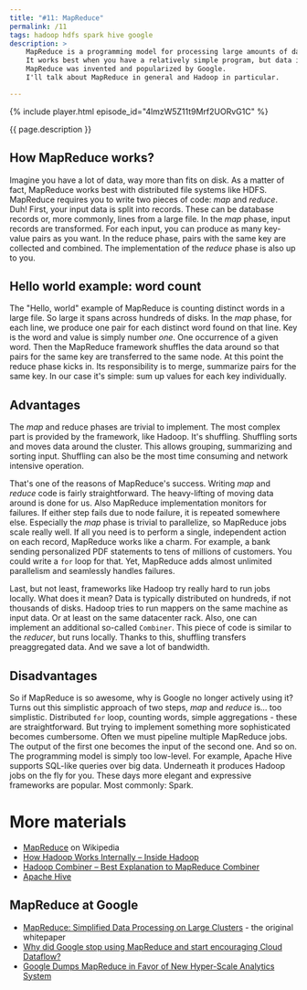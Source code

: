 ```yaml
---
title: "#11: MapReduce"
permalink: /11
tags: hadoop hdfs spark hive google
description: >
    MapReduce is a programming model for processing large amounts of data.
    It works best when you have a relatively simple program, but data is spread across thousands of servers.
    MapReduce was invented and popularized by Google.
    I'll talk about MapReduce in general and Hadoop in particular.

---
```


{% include player.html episode_id="4lmzW5Z11t9Mrf2UORvG1C" %}

{{ page.description }}

## How MapReduce works?

Imagine you have a lot of data, way more than fits on disk.
As a matter of fact, MapReduce works best with distributed file systems like HDFS.
MapReduce requires you to write two pieces of code: _map_ and _reduce_.
Duh!
First, your input data is split into records.
These can be database records or, more commonly, lines from a large file.
In the _map_ phase, input records are transformed.
For each input, you can produce as many key-value pairs as you want.
In the reduce phase, pairs with the same key are collected and combined.
The implementation of the _reduce_ phase is also up to you.

## Hello world example: word count

The "Hello, world" example of MapReduce is counting distinct words in a large file.
So large it spans across hundreds of disks.
In the _map_ phase, for each line, we produce one pair for each distinct word found on that line.
Key is the word and value is simply number _one_.
One occurrence of a given word.
Then the MapReduce framework shuffles the data around so that pairs for the same key are transferred to the same node.
At this point the reduce phase kicks in.
Its responsibility is to merge, summarize pairs for the same key.
In our case it's simple: sum up values for each key individually.

## Advantages

The _map_ and reduce phases are trivial to implement.
The most complex part is provided by the framework, like Hadoop.
It's shuffling.
Shuffling sorts and moves data around the cluster.
This allows grouping, summarizing and sorting input.
Shuffling can also be the most time consuming and network intensive operation.

That's one of the reasons of MapReduce's success.
Writing _map_ and _reduce_ code is fairly straightforward.
The heavy-lifting of moving data around is done for us.
Also MapReduce implementation monitors for failures.
If either step fails due to node failure, it is repeated somewhere else.
Especially the _map_ phase is trivial to parallelize, so MapReduce jobs scale really well.
If all you need is to perform a single, independent action on each record, MapReduce works like a charm.
For example, a bank sending personalized PDF statements to tens of millions of customers.
You could write a `for` loop for that.
Yet, MapReduce adds almost unlimited parallelism and seamlessly handles failures.

Last, but not least, frameworks like Hadoop try really hard to run jobs locally.
What does it mean?
Data is typically distributed on hundreds, if not thousands of disks.
Hadoop tries to run mappers on the same machine as input data.
Or at least on the 
same datacenter rack.
Also, one can implement an additional so-called `Combiner`.
This piece of code is similar to the _reducer_, but runs locally.
Thanks to this, shuffling transfers preaggregated data.
And we save a lot of bandwidth. 

## Disadvantages

So if MapReduce is so awesome, why is Google no longer actively using it?
Turns out this simplistic approach of two steps, _map_ and _reduce_ is... too simplistic.
Distributed `for` loop, counting words, simple aggregations - these are straightforward.
But trying to implement something more sophisticated becomes cumbersome.
Often we must pipeline multiple MapReduce jobs.
The output of the first one becomes the input of the second one.
And so on.
The programming model is simply too low-level.
For example, Apache Hive supports SQL-like queries over big data.
Underneath it produces Hadoop jobs on the fly for you.
These days more elegant and expressive frameworks are popular.
Most commonly: Spark.

# More materials

* [MapReduce](https://en.wikipedia.org/wiki/MapReduce) on Wikipedia
* [How Hadoop Works Internally – Inside Hadoop](https://data-flair.training/blogs/how-hadoop-works-internally/)
* [Hadoop Combiner – Best Explanation to MapReduce Combiner](https://data-flair.training/blogs/hadoop-combiner-tutorial/)
* [Apache Hive](https://cwiki.apache.org/confluence/display/Hive/Home)

## MapReduce at Google
* [MapReduce: Simplified Data Processing on Large Clusters](https://research.google/pubs/pub62/) - the original whitepaper
* [Why did Google stop using MapReduce and start encouraging Cloud Dataflow?](https://www.quora.com/Why-did-Google-stop-using-MapReduce-and-start-encouraging-Cloud-Dataflow)
* [Google Dumps MapReduce in Favor of New Hyper-Scale Analytics System](https://www.datacenterknowledge.com/archives/2014/06/25/google-dumps-mapreduce-favor-new-hyper-scale-analytics-system/)



